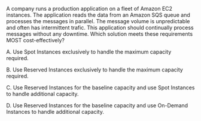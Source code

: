 A company runs a production application on a ­fleet of Amazon EC2 instances. The application reads the data from an Amazon SQS queue and processes the messages in parallel. The message volume is unpredictable and often has intermittent trafic. This application should continually process messages without any downtime. Which solution meets these requirements MOST cost-effectively? 

A. Use Spot Instances exclusively to handle the maximum capacity required. 

B. Use Reserved Instances exclusively to handle the maximum capacity required. 

C. Use Reserved Instances for the baseline capacity and use Spot Instances to handle additional capacity. 

D. Use Reserved Instances for the baseline capacity and use On-Demand Instances to handle additional capacity.